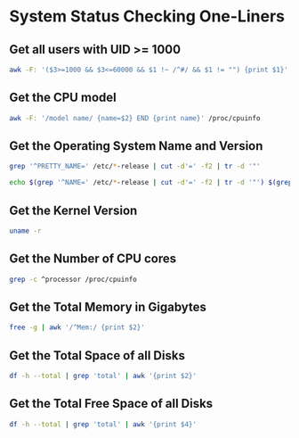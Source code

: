 # System Status Checking One-Liners

## Get all users with UID >= 1000

```bash
awk -F: '($3>=1000 && $3<=60000 && $1 !~ /^#/ && $1 != "") {print $1}' /etc/passwd
```

## Get the CPU model

```bash
awk -F: '/model name/ {name=$2} END {print name}' /proc/cpuinfo
```

## Get the Operating System Name and Version

```bash
grep '^PRETTY_NAME=' /etc/*-release | cut -d'=' -f2 | tr -d '"'
```

```bash
echo $(grep '^NAME=' /etc/*-release | cut -d'=' -f2 | tr -d '"') $(grep '^VERSION=' /etc/*-release | cut -d'=' -f2 | tr -d '"')
```

## Get the Kernel Version

```bash
uname -r
```

## Get the Number of CPU cores

```bash
grep -c ^processor /proc/cpuinfo
```

## Get the Total Memory in Gigabytes

```bash
free -g | awk '/^Mem:/ {print $2}'
```

## Get the Total Space of all Disks

```bash
df -h --total | grep 'total' | awk '{print $2}'
```

## Get the Total Free Space of all Disks

```bash
df -h --total | grep 'total' | awk '{print $4}'
```